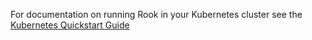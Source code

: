 For documentation on running Rook in your Kubernetes cluster see the [Kubernetes Quickstart Guide](/Documentation/quickstart-toc.md)
